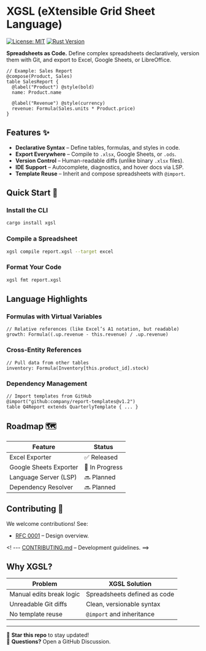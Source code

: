 


# XGSL (eXtensible Grid Sheet Language)  

[![License: MIT](https://img.shields.io/badge/License-MIT-blue.svg)](https://opensource.org/licenses/MIT)
[![Rust Version](https://img.shields.io/badge/Rust-1.70%2B-orange)](https://www.rust-lang.org)

**Spreadsheets as Code.** Define complex spreadsheets declaratively, version them with Git, and export to Excel, Google Sheets, or LibreOffice.

```xgsl
// Example: Sales Report
@compose(Product, Sales)
table SalesReport {
  @label("Product") @style(bold)
  name: Product.name

  @label("Revenue") @style(currency)
  revenue: Formula(Sales.units * Product.price)
}
```

## Features ✨

- **Declarative Syntax** – Define tables, formulas, and styles in code.
- **Export Everywhere** – Compile to `.xlsx`, Google Sheets, or `.ods`.
- **Version Control** – Human-readable diffs (unlike binary `.xlsx` files).
- **IDE Support** – Autocomplete, diagnostics, and hover docs via LSP.
- **Template Reuse** – Inherit and compose spreadsheets with `@import`.

## Quick Start 🚀

### Install the CLI
```bash
cargo install xgsl
```

### Compile a Spreadsheet
```bash
xgsl compile report.xgsl --target excel
```

### Format Your Code
```bash
xgsl fmt report.xgsl
```

## Language Highlights

### Formulas with Virtual Variables
```xgsl
// Relative references (like Excel’s A1 notation, but readable)
growth: Formula((.up.revenue - this.revenue) / .up.revenue)
```

### Cross-Entity References
```xgsl
// Pull data from other tables
inventory: Formula(Inventory[this.product_id].stock)
```

### Dependency Management
```xgsl
// Import templates from GitHub
@import("github:company/report-templates@v1.2")
table Q4Report extends QuarterlyTemplate { ... }
```

## Roadmap 🗺️

| Feature               | Status       |
|-----------------------|-------------|
| Excel Exporter        | ✅ Released  |
| Google Sheets Exporter| 🚧 In Progress |
| Language Server (LSP) | 🔜 Planned   |
| Dependency Resolver   | 🔜 Planned   |

## Contributing 🤝

We welcome contributions! See:
- [RFC 0001](rfcs/0001-xgsl.md) – Design overview.

<! --- [CONTRIBUTING.md](CONTRIBUTING.md) – Development guidelines. ==>

## Why XGSL?

| Problem               | XGSL Solution              |
|-----------------------|----------------------------|
| Manual edits break logic | Spreadsheets defined as code |
| Unreadable Git diffs   | Clean, versionable syntax   |
| No template reuse      | `@import` and inheritance  |

---

📌 **Star this repo** to stay updated!  
💬 **Questions?** Open a GitHub Discussion.


